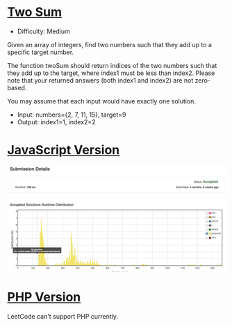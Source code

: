 [Two Sum](https://leetcode.com/problems/two-sum/)
========
- Difficulty: Medium

Given an array of integers, find two numbers such that they add up to a specific target number.

The function twoSum should return indices of the two numbers such that they add up to the target, where index1 must be less than index2. Please note that your returned answers (both index1 and index2) are not zero-based.

You may assume that each input would have exactly one solution.

- Input: numbers={2, 7, 11, 15}, target=9
- Output: index1=1, index2=2

[JavaScript Version](https://github.com/fukuball/LeetCode/blob/master/Q1/q1-two-sum.js)
========
![Submission Details](https://github.com/fukuball/LeetCode/blob/master/Q1/q1-two-sum-js.png)

[PHP Version](https://github.com/fukuball/LeetCode/blob/master/Q1/q1-two-sum.php)
========
LeetCode can't support PHP currently.